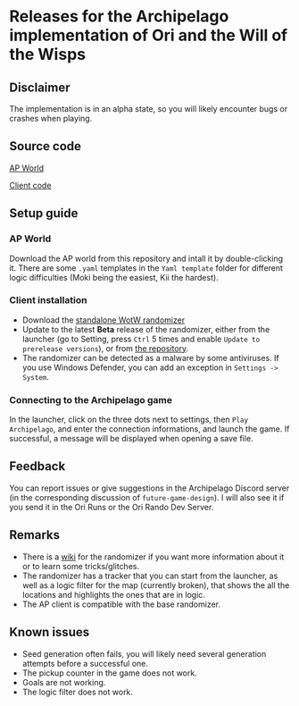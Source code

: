 # Releases for the Archipelago implementation of Ori and the Will of the Wisps

## Disclaimer

The implementation is in an alpha state, so you will likely encounter bugs or crashes when playing.

## Source code

[AP World](https://github.com/Satisha10/Archipelago_wotw/tree/main/worlds/ori_wotw)

[Client code](https://github.com/ori-community/wotw-rando-client/tree/archipelago)

## Setup guide

### AP World

Download the AP world from this repository and intall it by double-clicking it. There are some `.yaml` templates in the `Yaml template` folder for different logic difficulties (Moki being the easiest, Kii the hardest).

### Client installation

- Download the [standalone WotW randomizer](https://wotw.orirando.com/)
- Update to the latest **Beta** release of the randomizer, either from the launcher (go to Setting, press `Ctrl` 5 times and enable `Update to prerelease versions`), or from [the repository](https://github.com/ori-community/rando-build/releases/latest).
- The randomizer can be detected as a malware by some antiviruses. If you use Windows Defender, you can add an exception in `Settings -> System`.

### Connecting to the Archipelago game

In the launcher, click on the three dots next to settings, then `Play Archipelago`, and enter the connection informations, and launch the game. If successful, a message will be displayed when opening a save file.

## Feedback

You can report issues or give suggestions in the Archipelago Discord server (in the corresponding discussion of `future-game-design`). I will also see it if you send it in the Ori Runs or the Ori Rando Dev Server.

## Remarks

- There is a [wiki](https://wiki.orirando.com/) for the randomizer if you want more information about it or to learn some tricks/glitches.
- The randomizer has a tracker that you can start from the launcher, as well as a logic filter for the map (currently broken), that shows the all the locations and highlights the ones that are in logic.
- The AP client is compatible with the base randomizer.

## Known issues

- Seed generation often fails, you will likely need several generation attempts before a successful one.
- The pickup counter in the game does not work.
- Goals are not working.
- The logic filter does not work.
